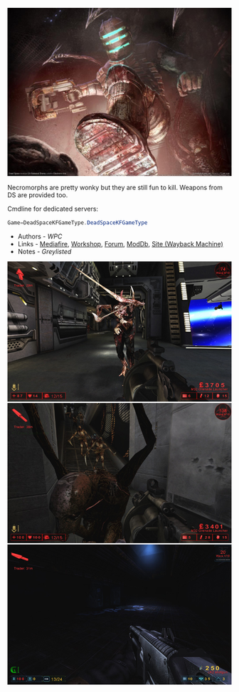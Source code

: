 ![IMG](./media/ds.png ':size=400')

Necromorphs are pretty wonky but they are still fun to kill. Weapons from DS are provided too.

Cmdline for dedicated servers:

```java
Game=DeadSpaceKFGameType.DeadSpaceKFGameType
```

* Authors - *WPC*
* Links - [Mediafire](<https://www.mediafire.com/download/rzf46moc11rk3wk/DeadSpaceV2.zip>), [Workshop](<https://steamcommunity.com/workshop/filedetails/?id=98337050>), [Forum](<https://forums.tripwireinteractive.com/index.php?threads/dead-space-mod-back-from-the-dead.89700/>), [ModDb](<https://www.moddb.com/mods/kf-dead-space>), [Site (Wayback Machine)](<https://web.archive.org/web/*/http://www.mostimpressive.nl/DeadSpace/>)
* Notes - *Greylisted*

![IMG](./images/ds_1.jpeg ':size=300')
![IMG](./images/ds_2.jpeg ':size=300')
![IMG](./images/ds_3.jpeg ':size=300')
